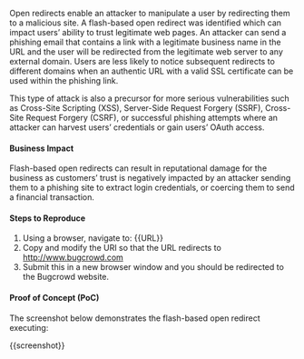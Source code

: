 Open redirects enable an attacker to manipulate a user by redirecting them to a malicious site. A flash-based open redirect was identified which can impact users’ ability to trust legitimate web pages. An attacker can send a phishing email that contains a link with a legitimate business name in the URL and the user will be redirected from the legitimate web server to any external domain. Users are less likely to notice subsequent redirects to different domains when an authentic URL with a valid SSL certificate can be used within the phishing link.

This type of attack is also a precursor for more serious vulnerabilities such as Cross-Site Scripting (XSS), Server-Side Request Forgery (SSRF), Cross-Site Request Forgery (CSRF), or successful phishing attempts where an attacker can harvest users’ credentials or gain users’ OAuth access.

#### Business Impact

Flash-based open redirects can result in reputational damage for the business as customers’ trust is negatively impacted by an attacker sending them to a phishing site to extract login credentials, or coercing them to send a financial transaction.

#### Steps to Reproduce

1. Using a browser, navigate to: {{URL}}
1. Copy and modify the URI so that the URL redirects to <http://www.bugcrowd.com>
1. Submit this in a new browser window and you should be redirected to the Bugcrowd website.

#### Proof of Concept (PoC)

The screenshot below demonstrates the flash-based open redirect executing:

{{screenshot}}
